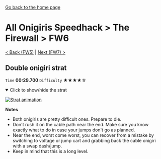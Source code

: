 [Go back to the home page](https://github.com/Doublevil/scbspeedrun)

# All Onigiris Speedhack > The Firewall > FW6

[< Back (FW5)](https://github.com/Doublevil/scbspeedrun/blob/main/levels/arb_sh/FW/FW5.md) | [Next (FW7) >](https://github.com/Doublevil/scbspeedrun/blob/main/levels/arb_sh/FW/FW7.md)

## Double onigiri strat

`Time` **00:29.700** `Difficulty` ★★★★☆
<details open>
  <summary>Click to show/hide the strat</summary>

  [![Strat animation](https://github.com/Doublevil/scbspeedrun/blob/main/media/levels/FW/FW6_DoubleOnigiri.webp)](https://github.com/Doublevil/scbspeedrun/blob/main/media/levels/FW/FW6_DoubleOnigiri.mp4?raw=true)

  **Notes**
  - Both onigiris are pretty difficult ones. Prepare to die.
  - Don't rush it on the cable path near the end. Make sure you know exactly what to do in case your jumps don't go as planned.
  - Near the end, worst come worst, you can recover from a mistake by switching to voltage or jump cart and grabbing back the cable onigiri with a swap dash/jump.
  - Keep in mind that this is a long level.
</details>
